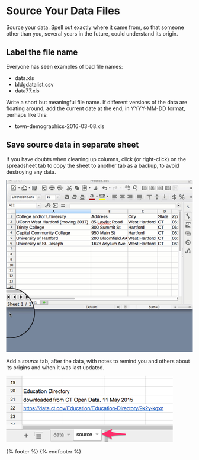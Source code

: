 # Source Your Data Files

Source your data. Spell out exactly where it came from, so that someone other than you, several years in the future, could understand its origin.

## Label the file name

Everyone has seen examples of bad file names:
  - data.xls
  - bldgdatalist.csv
  - data77.xls

Write a short but meaningful file name. If different versions of the data are floating around, add the current date at the end, in YYYY-MM-DD format, perhaps like this:
  - town-demographics-2016-03-08.xls

## Save source data in separate sheet

If you have doubts when cleaning up columns, click (or right-click) on the spreadsheet tab to copy the sheet to another tab as a backup, to avoid destroying any data.

![](SpreadsheetCopySheet640w.gif)

Add a *source* tab, after the data, with notes to remind you and others about its origins and when it was last updated.

![](SpreadsheetSourceTab.png)

{% footer %}
{% endfooter %}
